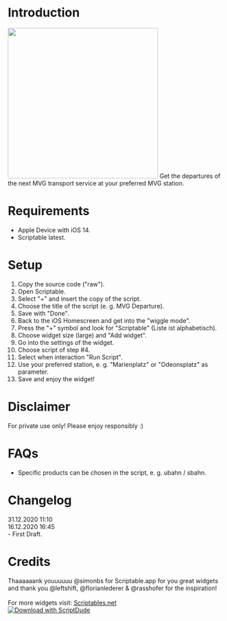 <h1>Introduction</h1>
<img src="https://user-images.githubusercontent.com/73252614/102694125-6290ac80-421f-11eb-885d-8a68078d79ac.jpeg" width="350">
Get the departures of the next MVG transport service at your preferred MVG station.

<h1>Requirements</h1>

- Apple Device with iOS 14.
- Scriptable latest.

<h1>Setup</h1>

1. Copy the source code ("raw").
2. Open Scriptable.
3. Select "+" and insert the copy of the script.
4. Choose the title of the script (e. g. MVG Departure).
5. Save with "Done".
6. Back to the iOS Homescreen and get into the "wiggle mode".
7. Press the "+" symbol and look for "Scriptable" (Liste ist alphabetisch).
8. Choose widget size (large) and "Add widget".
9. Go into the settings of the widget.
10. Choose script of step #4.
11. Select when interaction "Run Script".
12. Use your preferred station, e. g. "Marienplatz" or "Odeonsplatz" as parameter.
13. Save and enjoy the widget!

<h1>Disclaimer</h1>
For private use only! Please enjoy responsibly :)

<h1>FAQs</h1>

- Specific products can be chosen in the script, e. g. ubahn / sbahn.

<h1>Changelog</h1>
31.12.2020 11:10
<br
- Minor UI changes.
- Changed standard product to "ubahn".

16.12.2020 16:45
<br>- First Draft. 

<h1>Credits</h1>
Thaaaaaank youuuuuu @simonbs for Scriptable.app for you great widgets and thank you @leftshift, @florianlederer & @rasshofer for the inspiration!
<br>
<br>For more widgets visit: <a href="https://www.scriptables.net">Scriptables.net</a>
<br>
<a href="https://scriptdu.de/?name=MVG+%28fixed+station%29&source=https%3A%2F%2Fgist.github.com%2FChristophObermeier%2F5f67ed2b69c52212476a200a260e2a0a&docs=https%3A%2F%2Fgist.github.com%2FChristophObermeier%2F5f67ed2b69c52212476a200a260e2a0a%23gistcomment-3563648#generator"><img alt="Download with ScriptDude" src="https://scriptdu.de/download.svg"></a>
